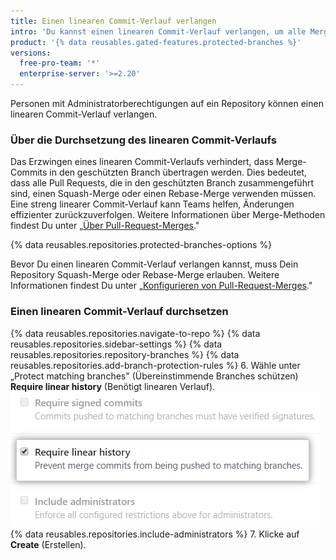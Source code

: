 ```yaml
---
title: Einen linearen Commit-Verlauf verlangen
intro: 'Du kannst einen linearen Commit-Verlauf verlangen, um alle Merge-Commits eines geschützten Branches zu blockieren.'
product: '{% data reusables.gated-features.protected-branches %}'
versions:
  free-pro-team: '*'
  enterprise-server: '>=2.20'
---
```


Personen mit Administratorberechtigungen auf ein Repository können einen linearen Commit-Verlauf verlangen.

### Über die Durchsetzung des linearen Commit-Verlaufs

Das Erzwingen eines linearen Commit-Verlaufs verhindert, dass Merge-Commits in den geschützten Branch übertragen werden. Dies bedeutet, dass alle Pull Requests, die in den geschützten Branch zusammengeführt sind, einen Squash-Merge oder einen Rebase-Merge verwenden müssen. Eine streng linearer Commit-Verlauf kann Teams helfen, Änderungen effizienter zurückzuverfolgen. Weitere Informationen über Merge-Methoden findest Du unter „[Über Pull-Request-Merges](/github/collaborating-with-issues-and-pull-requests/about-pull-request-merges)."

{% data reusables.repositories.protected-branches-options %}

Bevor Du einen linearen Commit-Verlauf verlangen kannst, muss Dein Repository Squash-Merge oder Rebase-Merge erlauben. Weitere Informationen findest Du unter „[Konfigurieren von Pull-Request-Merges](/github/administering-a-repository/configuring-pull-request-merges)."


### Einen linearen Commit-Verlauf durchsetzen

{% data reusables.repositories.navigate-to-repo %}
{% data reusables.repositories.sidebar-settings %}
{% data reusables.repositories.repository-branches %}
{% data reusables.repositories.add-branch-protection-rules %}
6. Wähle unter „Protect matching branches" (Übereinstimmende Branches schützen) **Require linear history** (Benötigt linearen Verlauf). ![Option „Required linear history" (Erforderter linearer Verlauf)](/assets/images/help/repository/required-linear-history.png)
{% data reusables.repositories.include-administrators %}
7. Klicke auf **Create** (Erstellen).
